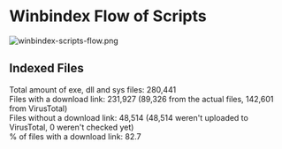 # Winbindex Flow of Scripts

![winbindex-scripts-flow.png](winbindex-scripts-flow.png)

## Indexed Files

<!--FileStats-->
Total amount of exe, dll and sys files: 280,441  
Files with a download link: 231,927 (89,326 from the actual files, 142,601 from VirusTotal)  
Files without a download link: 48,514 (48,514 weren't uploaded to VirusTotal, 0 weren't checked yet)  
% of files with a download link: 82.7  
<!--/FileStats-->
